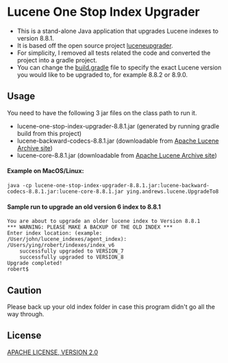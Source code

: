 # Lucene One Stop Index Upgrader
* This is a stand-alone Java application that upgrades Lucene indexes to version 8.8.1.
* It is based off the open source project [luceneupgrader](https://github.com/hakanai/luceneupgrader).
* For simplicity, I removed all tests related the code and converted the project into a gradle project.
* You can change the [build.gradle](./build.gradle) file to specify the exact Lucene version
you would like to be upgraded to, for example 8.8.2 or 8.9.0.

## Usage
You need to have the following 3 jar files on the class path to run it.
* lucene-one-stop-index-upgrader-8.8.1.jar (generated by running gradle build from this project)
* lucene-backward-codecs-8.8.1.jar (downloadable from [Apache Lucene Archive site](https://archive.apache.org/dist/lucene/java/8.8.1/))
* lucene-core-8.8.1.jar (downloadable from [Apache Lucene Archive site](https://archive.apache.org/dist/lucene/java/8.8.1/))

#### Example on MacOS/Linux:
```
java -cp lucene-one-stop-index-upgrader-8.8.1.jar:lucene-backward-codecs-8.8.1.jar:lucene-core-8.8.1.jar ying.andrews.lucene.UpgradeTo8
```
#### Sample run to upgrade an old version 6 index to 8.8.1
```
You are about to upgrade an older lucene index to Version 8.8.1
*** WARNING: PLEASE MAKE A BACKUP OF THE OLD INDEX ***
Enter index location: (example: /User/john/lucene_indexes/agent_index):
/Users/ying/robert/indexes/index_v6
	successfully upgraded to VERSION_7
	successfully upgraded to VERSION_8
Upgrade completed!
robert$
```

## Caution
Please back up your old index folder in case this program didn't go all the way through.

## License
[APACHE LICENSE, VERSION 2.0](https://www.apache.org/licenses/LICENSE-2.0)
